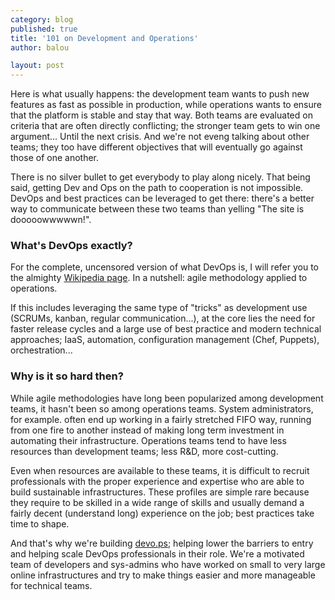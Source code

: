 ```yaml
---
category: blog
published: true
title: '101 on Development and Operations'
author: balou

layout: post
---
```


Here is what usually happens: the development team wants to push new features as fast as possible in production, while operations wants to ensure that the platform is stable and stay that way. Both teams are evaluated on criteria that are often directly conflicting; the stronger team gets to win one argument... Until the next crisis. And we're not eveng talking about other teams; they too have different objectives that will eventually go against those of one another.

There is no silver bullet to get everybody to play along nicely. That being said, getting Dev and Ops on the path to cooperation is not impossible. DevOps and best practices can be leveraged to get there: there's a better way to communicate between these two teams than yelling "The site is dooooowwwwwn!".

### What's DevOps exactly?

For the complete, uncensored version of what DevOps is, I will refer you to the almighty [Wikipedia page](http://en.wikipedia.org/wiki/Devops). In a nutshell: agile methodology applied to operations.

If this includes leveraging the same type of "tricks" as development use (SCRUMs, kanban, regular communication...), at the core lies the need for faster release cycles and a large use of best practice and modern technical approaches; IaaS, automation, configuration management (Chef, Puppets), orchestration...

### Why is it so hard then?

While agile methodologies have long been popularized among development teams, it hasn't been so among operations teams. System administrators, for example. often end up working in a fairly stretched FIFO way, running from one fire to another instead of making long term investment in automating their infrastructure. Operations teams tend to have less resources than development teams; less R&D, more cost-cutting.

Even when resources are available to these teams, it is difficult to recruit professionals with the proper experience and expertise who are able to build sustainable infrastructures. These profiles are simple rare because they require to be skilled in a wide range of skills and usually demand a fairly decent (understand long) experience on the job; best practices take time to shape.

And that's why we're building [devo.ps](http://devo.ps); helping lower the barriers to entry and helping scale DevOps professionals in their role. We're a motivated team of developers and sys-admins who have worked on small to very large online infrastructures and try to make things easier and more manageable for technical teams.